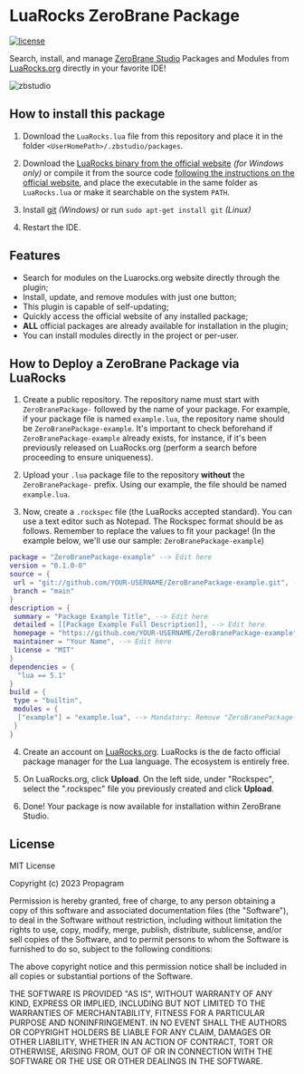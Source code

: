# LuaRocks ZeroBrane Package

[![license](http://img.shields.io/badge/license-MIT-darkgreen.svg)](LICENSE)

Search, install, and manage [ZeroBrane Studio](https://studio.zerobrane.com/) Packages and Modules from [LuaRocks.org](https://luarocks.org/) directly in your favorite IDE!

![zbstudio](https://github.com/Propagram/ZeroBranePackage-LuaRocks/assets/89323442/50fa292e-5a84-4143-934c-ece5203697cd)

## How to install this package

1. Download the `LuaRocks.lua` file from this repository and place it in the folder `<UserHomePath>/.zbstudio/packages`.

2. Download the [LuaRocks binary from the official website](https://luarocks.github.io/luarocks/releases/) *(for Windows only)* or compile it from the source code [following the instructions on the official website](https://github.com/luarocks/luarocks/wiki/Download#user-content-installing), and place the executable in the same folder as `LuaRocks.lua` or make it searchable on the system `PATH`.

3. Install [git](https://git-scm.com/download/win) *(Windows)* or run `sudo apt-get install git` *(Linux)*

4. Restart the IDE.

## Features

* Search for modules on the Luarocks.org website directly through the plugin;
* Install, update, and remove modules with just one button;
* This plugin is capable of self-updating;
* Quickly access the official website of any installed package;
* **ALL** official packages are already available for installation in the plugin;
* You can install modules directly in the project or per-user.

## How to Deploy a ZeroBrane Package via LuaRocks

1. Create a public repository. The repository name must start with `ZeroBranePackage-` followed by the name of your package. For example, if your package file is named `example.lua`, the repository name should be `ZeroBranePackage-example`. It's important to check beforehand if `ZeroBranePackage-example` already exists, for instance, if it's been previously released on LuaRocks.org (perform a search before proceeding to ensure uniqueness).

2. Upload your `.lua` package file to the repository **without** the `ZeroBranePackage-` prefix. Using our example, the file should be named `example.lua`.

3. Now, create a `.rockspec` file (the LuaRocks accepted standard). You can use a text editor such as Notepad. The Rockspec format should be as follows. Remember to replace the values to fit your package! (In the example below, we'll use our sample: `ZeroBranePackage-example`)

```lua
package = "ZeroBranePackage-example" --> Edit here
version = "0.1.0-0"
source = {
 url = "git://github.com/YOUR-USERNAME/ZeroBranePackage-example.git", --> Edit here
 branch = "main"
}
description = {
 summary = "Package Example Title", --> Edit here
 detailed = [[Package Example Full Description]], --> Edit here
 homepage = "https://github.com/YOUR-USERNAME/ZeroBranePackage-example", --> Edit here
 maintainer = "Your Name", --> Edit here
 license = "MIT"
}
dependencies = {
  "lua == 5.1"
}
build = {
 type = "builtin",
 modules = {
  ["example"] = "example.lua", --> Mandatory: Remove "ZeroBranePackage-" prefix here
 }
}
```

4. Create an account on [LuaRocks.org](https://luarocks.org). LuaRocks is the de facto official package manager for the Lua language. The ecosystem is entirely free.

5. On LuaRocks.org, click **Upload**. On the left side, under "Rockspec", select the ".rockspec" file you previously created and click **Upload**.

6. Done! Your package is now available for installation within ZeroBrane Studio.

## License

MIT License

Copyright (c) 2023 Propagram

Permission is hereby granted, free of charge, to any person obtaining a copy
of this software and associated documentation files (the "Software"), to deal
in the Software without restriction, including without limitation the rights
to use, copy, modify, merge, publish, distribute, sublicense, and/or sell
copies of the Software, and to permit persons to whom the Software is
furnished to do so, subject to the following conditions:

The above copyright notice and this permission notice shall be included in all
copies or substantial portions of the Software.

THE SOFTWARE IS PROVIDED "AS IS", WITHOUT WARRANTY OF ANY KIND, EXPRESS OR
IMPLIED, INCLUDING BUT NOT LIMITED TO THE WARRANTIES OF MERCHANTABILITY,
FITNESS FOR A PARTICULAR PURPOSE AND NONINFRINGEMENT. IN NO EVENT SHALL THE
AUTHORS OR COPYRIGHT HOLDERS BE LIABLE FOR ANY CLAIM, DAMAGES OR OTHER
LIABILITY, WHETHER IN AN ACTION OF CONTRACT, TORT OR OTHERWISE, ARISING FROM,
OUT OF OR IN CONNECTION WITH THE SOFTWARE OR THE USE OR OTHER DEALINGS IN THE
SOFTWARE.
